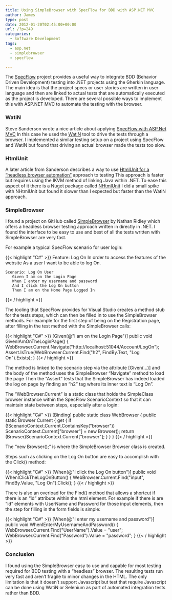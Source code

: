 ```yaml
---
title: Using SimpleBrowser with SpecFlow for BDD with ASP.NET MVC
author: James
type: post
date: 2012-01-20T02:45:00+00:00
url: /?p=249
categories:
  - Software Development
tags:
  - asp.net
  - simplebrowser
  - specflow

---
```

The [SpecFlow][1] project provides a useful way to integrate BDD (Behavior Driven Development) testing into .NET projects using the Gherkin language. The main idea is that the project specs or user stories are written in user language and then are linked to actual tests that are automatically executed as the project is developed. There are several possible ways to implement this with ASP.NET MVC to automate the testing with the browser.

### WatiN

Steve Sanderson wrote a nice article about applying [SpecFlow with ASP.Net MVC][2] In this case he used the [WatiN][3] tool to drive the tests through a browser. I implemented a similar testing setup on a project using SpecFlow and WatiN but found that driving an actual browser made the tests too slow. 

### HtmlUnit

A later article from Sanderson describes a way to use [HtmlUnit for a “headless browser automation”][4] approach to testing This approach is faster but requires using the IKVM method of linking Java within .NET. To ease this aspect of it there is a Nuget package called [NHtmlUnit][5] I did a small spike with NHtmlUnit but found it slower than I expected but faster than the WatiN approach. 

### SimpleBrowser

I found a project on GitHub called [SimpleBrowser][6] by Nathan Ridley which offers a headless browser testing approach written in directly in .NET. I found the interface to be easy to use and best of all the tests written with SimpleBrowser are very fast.

For example a typical SpecFlow scenario for user login:

{{< highlight "C#" >}}
    Feature: Log On
       In order to access the features of the website
       As a user
       I want to be able to log On.

    Scenario: Log On User
       Given I am on the Login Page
       When I enter my username and password
       And I click the Log On button
       Then I am on the Home Page Logged In
{{< / highlight >}}

The tooling that SpecFlow provides for Visual Studio creates a method stub for the tests steps, which can then be filled in to use the SimpleBrowser methods. For example for the first step of being on the Registration page, after filling in the test method with the SimpleBrowser calls:

{{< highlight "C#" >}}
[Given(@"I am on the Login Page")]
public void GivenIAmOnTheLoginPage() {
     WebBrowser.Current.Navigate("http://localhost:51044/Account/LogOn");
     Assert.IsTrue(WebBrowser.Current.Find("h2", FindBy.Text, "Log On").Exists);
}
{{< / highlight >}}

The method is linked to the scenario step via the attribute [Given(…)] and the body of the method uses the SimpleBrowser “Navigate” method to load the page Then the “Assert” tests that the SimpleBrowser has indeed loaded the log on page by finding an “h2” tag where its inner text is “Log On”.

The “WebBrowser.Current” is a static class that holds the SimpleClass browser instance within the SpecFlow ScenarioContext so that it can maintain state between steps, especially after a login:

{{< highlight "C#" >}}
[Binding]
public static class WebBrowser {
   public static Browser Current {
       get {
          if (!ScenarioContext.Current.ContainsKey("browser"))
             ScenarioContext.Current["browser"] = new Browser();
          return (Browser)ScenarioContext.Current["browser"];
       }
   }
}
{{< / highlight >}}

The &#8220;new Browser();” is where the SimpleBrowser Browser class is created.

Steps such as clicking on the Log On button are easy to accomplish with the Click() method:

{{< highlight "C#" >}}
[When(@"I click the Log On button")]
public void WhenIClickTheLogOnButton() {
    WebBrowser.Current.Find("input", FindBy.Value, "Log On").Click();
}
{{< / highlight >}}

There is also an overload for the Find() method that allows a shortcut if there is an “id” attribute within the html element. For example if there is are “id” elements with UserName and Password for those input elements, then the step for filling in the form fields is simple:

{{< highlight "C#" >}}
[When(@"I enter my username and password")]
public void WhenIEnterMyUsernameAndPassword() {
    WebBrowser.Current.Find("UserName").Value = "user";
    WebBrowser.Current.Find("Password").Value = "password";
}
{{< / highlight >}}

### Conclusion

I found using the SimpleBrowser easy to use and capable for most testing required for BDD testing with a “headless” browser. The resulting tests run very fast and aren’t fragile to minor changes in the HTML. The only limitation is that it doesn’t support Javascript but test that require Javascript can be done using WatiN or Selenium as part of automated integration tests rather than BDD.

 [1]: http://specflow.org/
 [2]: http://blog.stevensanderson.com/2010/03/03/behavior-driven-development-bdd-with-specflow-and-aspnet-mvc/
 [3]: http://watin.org/
 [4]: http://blog.stevensanderson.com/2010/03/30/using-htmlunit-on-net-for-headless-browser-automation/
 [5]: http://nuget.org/packages/NHtmlUnit
 [6]: https://github.com/axefrog/SimpleBrowser